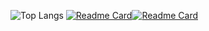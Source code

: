 ![Top Langs](https://github-readme-stats.vercel.app/api/top-langs/?username=bucket420&langs_count=20&size_weight=0.5&count_weight=0.5&layout=compact&card_width=1000&theme=transparent&hide=jupyter%20notebook)
[![Readme Card](https://github-readme-stats.vercel.app/api/pin/?username=bucket420&theme=transparent&repo=AudioSignalAnalysis)](https://github.com/bucket420/AudioSignalAnalysis)[![Readme Card](https://github-readme-stats.vercel.app/api/pin/?username=bucket420&theme=transparent&repo=ParticleTracking)](https://github.com/bucket420/ParticleTracking)
